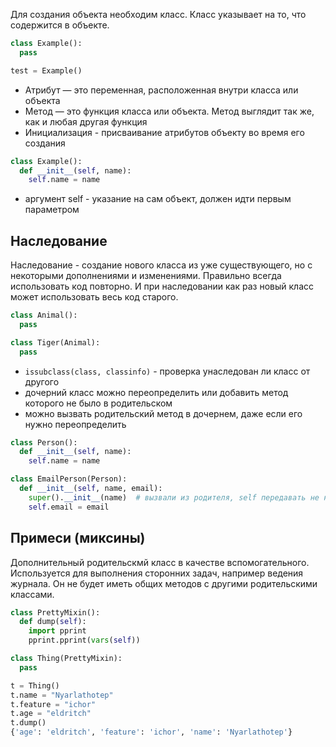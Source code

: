 Для создания объекта необходим класс. Класс указывает на то, что содержится в объекте. 
```python
class Example():
  pass

test = Example()
```
- Атрибут — это переменная, расположенная внутри класса или объекта 
- Метод — это функция класса или объекта. Метод выглядит так же, как и любая другая функция
- Инициализация - присваивание атрибутов объекту во время его создания
```python
class Example():
  def __init__(self, name):
    self.name = name
```
- аргумент self - указание на сам объект, должен идти первым параметром

## Наследование
Наследование - создание нового класса из уже существующего, но с некоторыми дополнениями и изменениями. Правильно всегда использовать код повторно. И при наследовании как раз новый класс может использовать весь код старого.
```python
class Animal():
  pass

class Tiger(Animal):
  pass
```
- `issubclass(class, classinfo)` - проверка унаследован ли класс от другого
- дочерний класс можно переопределить или добавить метод которого не было в родительском
- можно вызвать родительский метод в дочернем, даже если его нужно переопределить
```python
class Person():
  def __init__(self, name):
    self.name = name

class EmailPerson(Person):
  def __init__(self, name, email):
    super().__init__(name)  # вызвали из родителя, self передавать не нужно
    self.email = email
```

## Примеси (миксины)
Дополнительный родительскмй класс в качестве вспомогательного. Используется для выполнения сторонних задач, например ведения журнала. Он не будет иметь общих методов с другими родительскими классами.
```python
class PrettyMixin():
  def dump(self):
    import pprint
    pprint.pprint(vars(self))

class Thing(PrettyMixin):
  pass

t = Thing()
t.name = "Nyarlathotep"
t.feature = "ichor"
t.age = "eldritch"
t.dump()
{'age': 'eldritch', 'feature': 'ichor', 'name': 'Nyarlathotep'}
```

